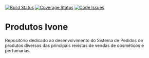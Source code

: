 [![Build Status](https://travis-ci.org/vitornere/produtos_ivone.svg?branch=devel)](https://travis-ci.org/vitornere/produtos_ivone)
[![Coverage Status](https://coveralls.io/repos/github/vitornere/produtos_ivone/badge.svg?branch=devel)](https://coveralls.io/github/vitornere/produtos_ivone?branch=devel)
[![Code Issues](https://www.quantifiedcode.com/api/v1/project/82f213bba099445996e1a658c2b1d0a8/snapshot/origin:devel:HEAD/badge.svg)](https://www.quantifiedcode.com/app/project/82f213bba099445996e1a658c2b1d0a8)
# Produtos Ivone
Repositório dedicado ao desenvolvimento do Sistema de Pedidos de produtos diversos das principais revistas de vendas de cosméticos e perfumarias.
